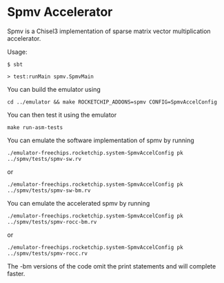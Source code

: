 Spmv Accelerator
=============
Spmv is a Chisel3 implementation of sparse matrix vector multiplication accelerator. 

Usage:

    $ sbt

    > test:runMain spmv.SpmvMain

You can build the emulator using

    cd ../emulator && make ROCKETCHIP_ADDONS=spmv CONFIG=SpmvAccelConfig

You can then test it using the emulator

    make run-asm-tests

You can emulate the software implementation of spmv by running

    ./emulator-freechips.rocketchip.system-SpmvAccelConfig pk ../spmv/tests/spmv-sw.rv

or

    ./emulator-freechips.rocketchip.system-SpmvAccelConfig pk ../spmv/tests/spmv-sw-bm.rv

You can emulate the accelerated spmv by running

    ./emulator-freechips.rocketchip.system-SpmvAccelConfig pk ../spmv/tests/spmv-rocc-bm.rv

or 

    ./emulator-freechips.rocketchip.system-SpmvAccelConfig pk ../spmv/tests/spmv-rocc.rv

The -bm versions of the code omit the print statements and will complete faster.
